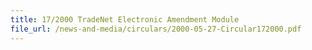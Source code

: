 ```yaml
---
title: 17/2000 TradeNet Electronic Amendment Module
file_url: /news-and-media/circulars/2000-05-27-Circular172000.pdf
---
```

